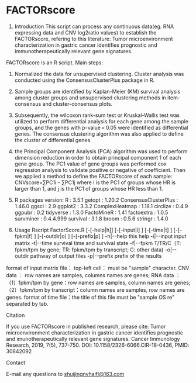 # FACTORscore
1. Introduction
This script can process any continuous data(eg. RNA expressing data and CNV log2ratio values) to establish the FACTORscore, refering to this literature: Tumor microenvironment characterization in gastric cancer identifies prognostic and immunotherapeutically relevant gene signatures.

FACTORscore is an R script. 
Main steps: 
1. Normalized the data for unsupervised clustering. Cluster analysis was conducted using the ConsensusClusterPlus package in R. 
2. Sample groups are identified by Kaplan-Meier (KM) survival analysis among cluster groups and unsupervised clustering methods in item-consensus and cluster-consensus plots. 
3. Subsequently, the wilcoxon rank-sum test or Kruskal-Wallis test was utilized to perform differential analysis for each gene among the sample groups, and the genes with p-value < 0.05 were identified as differential genes. The consensus clustering algorithm was also applied to define the cluster of differential genes. 
4. the Principal Component Analysis (PCA) algorithm was used to perform dimension reduction in order to obtain principal component 1 of each gene group. The PC1 value of gene groups was performed cox regression analysis to validate positive or negative of coefficient. Then we applied a method to define the FACTORscore of each sample:
    CNVscore=∑PC1i – ∑PC1j
where i is the PC1 of groups whose HR is larger than 1, and j is the PC1 of groups whose HR less than 1.

2. R packages version:
   R                    : 3.5.1
   getopt               : 1.20.2
   ConsensusClusterPlus : 1.46.0
   ggsci                : 2.9
   ggplot2              : 3.3.2
   ComplexHeatmap       : 1.18.1
   circlize             : 0.4.9
   ggpubr               : 0.2
   tidyverse            : 1.3.0
   FactoMineR           : 1.41
   factoextra           : 1.0.5
   survminer            : 0.4.4.999
   survival             : 3.1.8
   broom                : 0.5.6
   stringr              : 1.4.0
   
3. Usage
  Rscript FactorScore.R [-[-help|h]] [-[-input|i] <character>] [-[-time|t] <character>] [-[-fpkm|f] <character>] [-[-outdir|o] <character>] [-[-prefix|p] <character>]
    -h|--help      this help
    -i|--input     input matrix
    -t|--time      survival time and survival state
    -f|--fpkm      T/TR/C（T: fpkm/tpm by gene; TR: fpkm/tpm by transcript; C: other data)
    -o|--outdir    pathway of output files
    -p|--prefix    prefix of the results

format of input matrix file：
        top-left cell： must be "sample" character.
        CNV data     ： row names are samples, columns names are genes;
        RNA data     ： （1）fpkm/tpm by gene：row names are samples, column names are genes;
                       （2）fpkm/tpm by transcript：column names are samples, row names are genes.
format of time file：the title of this file must be "sample    OS  re" separated by tab.

Citation

If you use FACTORscore in published research, please cite: Tumor microenvironment characterization in gastric cancer identifies prognostic and imunotherapeutically relevant gene signatures. Cancer Immunology Research, 2019, 7(5), 737-750. DOI: 10.1158/2326-6066.CIR-18-0436, PMID: 30842092

Contact

E-mail any questions to shuijingnvhaifl@163.com
        

